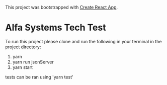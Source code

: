 This project was bootstrapped with [Create React App](https://github.com/facebook/create-react-app).

# Alfa Systems Tech Test
To run this project please clone and run the following in your terminal in the project directory:
1. yarn
1. yarn run jsonServer
2. yarn start

tests can be ran using 'yarn test'
